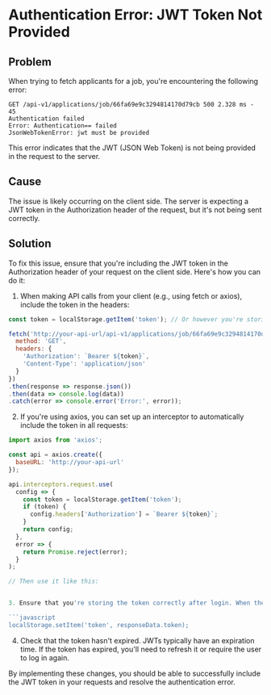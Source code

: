 # Authentication Error: JWT Token Not Provided

## Problem

When trying to fetch applicants for a job, you're encountering the following error:

```
GET /api-v1/applications/job/66fa69e9c3294814170d79cb 500 2.328 ms - 45
Authentication failed
Error: Authentication== failed
JsonWebTokenError: jwt must be provided
```

This error indicates that the JWT (JSON Web Token) is not being provided in the request to the server.

## Cause

The issue is likely occurring on the client side. The server is expecting a JWT token in the Authorization header of the request, but it's not being sent correctly.

## Solution

To fix this issue, ensure that you're including the JWT token in the Authorization header of your request on the client side. Here's how you can do it:

1. When making API calls from your client (e.g., using fetch or axios), include the token in the headers:

```javascript
const token = localStorage.getItem('token'); // Or however you're storing the token

fetch('http://your-api-url/api-v1/applications/job/66fa69e9c3294814170d79cb', {
  method: 'GET',
  headers: {
    'Authorization': `Bearer ${token}`,
    'Content-Type': 'application/json'
  }
})
.then(response => response.json())
.then(data => console.log(data))
.catch(error => console.error('Error:', error));
```

2. If you're using axios, you can set up an interceptor to automatically include the token in all requests:

```javascript
import axios from 'axios';

const api = axios.create({
  baseURL: 'http://your-api-url'
});

api.interceptors.request.use(
  config => {
    const token = localStorage.getItem('token');
    if (token) {
      config.headers['Authorization'] = `Bearer ${token}`;
    }
    return config;
  },
  error => {
    return Promise.reject(error);
  }
);

// Then use it like this:


3. Ensure that you're storing the token correctly after login. When the user logs in successfully, save the token:

```javascript
localStorage.setItem('token', responseData.token);
```

4. Check that the token hasn't expired. JWTs typically have an expiration time. If the token has expired, you'll need to refresh it or require the user to log in again.

By implementing these changes, you should be able to successfully include the JWT token in your requests and resolve the authentication error.